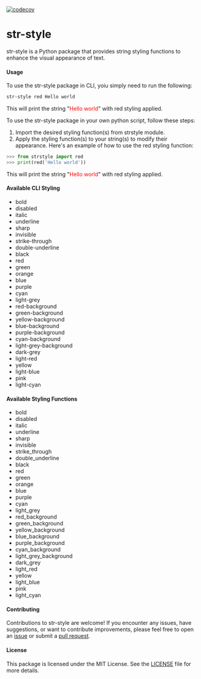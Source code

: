 [![codecov](https://codecov.io/gh/esharf/str-style/branch/master/graph/badge.svg?token=X35CF3HYU0)](https://codecov.io/gh/esharf/str-style)
# str-style

str-style is a Python package that provides string styling functions to enhance the visual appearance of text.

#### Usage

To use the str-style package in CLI, yoiu simply need to run the following:
```bash
str-style red Hello world
```

This will print the string "<span style="color: red">Hello world</span>" with red styling applied.

To use the str-style package in your own python script, follow these steps:

1. Import the desired styling function(s) from strstyle module.
2. Apply the styling function(s) to your string(s) to modify their appearance.
Here's an example of how to use the red styling function:
```python
>>> from strstyle import red
>>> print(red('Hello world'))
```

This will print the string "<span style="color: red">Hello world</span>" with red styling applied.

#### Available CLI Styling
- bold
- disabled
- italic
- underline
- sharp
- invisible
- strike-through
- double-underline
- black
- red
- green
- orange
- blue
- purple
- cyan
- light-grey
- red-background
- green-background
- yellow-background
- blue-background
- purple-background
- cyan-background
- light-grey-background
- dark-grey
- light-red
- yellow
- light-blue
- pink
- light-cyan

#### Available Styling Functions
- bold
- disabled
- italic
- underline
- sharp
- invisible
- strike_through
- double_underline
- black
- red
- green
- orange
- blue
- purple
- cyan
- light_grey
- red_background
- green_background
- yellow_background
- blue_background
- purple_background
- cyan_background
- light_grey_background
- dark_grey
- light_red
- yellow
- light_blue
- pink
- light_cyan


#### Contributing
Contributions to str-style are welcome! If you encounter any issues, have suggestions, or want to contribute improvements, please feel free to open an [issue](https://github.com/esharf/str-style/issues) or submit a [pull request](https://github.com/esharf/str-style/pulls).

#### License
This package is licensed under the MIT License. See the [LICENSE](https://github.com/esharf/str-style/blob/master/LICENSE) file for more details.
